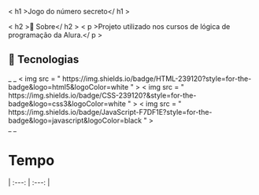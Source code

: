 < h1 >Jogo do número secreto</ h1 >

< h2 >🔖 Sobre</ h2 >
< p >Projeto utilizado nos cursos de lógica de programação da Alura.</ p >

## 🚀 Tecnologias
<div> _ _
  < img  src = " https://img.shields.io/badge/HTML-239120?style=for-the-badge&logo=html5&logoColor=white " >
  < img  src = " https://img.shields.io/badge/CSS-239120?&style=for-the-badge&logo=css3&logoColor=white " >
  < img  src = " https://img.shields.io/badge/JavaScript-F7DF1E?style=for-the-badge&logo=javascript&logoColor=black " >
</div> _ _

# Tempo

| :---: | :---: |
